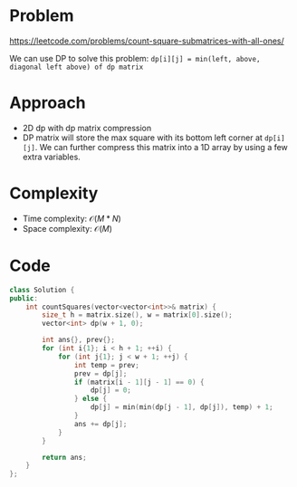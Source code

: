 # Problem
https://leetcode.com/problems/count-square-submatrices-with-all-ones/

We can use DP to solve this problem: `dp[i][j] = min(left, above, diagonal left above) of dp matrix`

# Approach
- 2D dp with dp matrix compression
- DP matrix will store the max square with its bottom left corner at `dp[i][j]`. We can further compress this matrix into a 1D array by using a few extra variables.

# Complexity
- Time complexity: $\mathcal{O}(M * N)$
- Space complexity: $\mathcal{O}(M)$

# Code
```cpp []
class Solution {
public:
    int countSquares(vector<vector<int>>& matrix) {
        size_t h = matrix.size(), w = matrix[0].size();
        vector<int> dp(w + 1, 0);

        int ans{}, prev{};
        for (int i{1}; i < h + 1; ++i) {
            for (int j{1}; j < w + 1; ++j) {
                int temp = prev;
                prev = dp[j];
                if (matrix[i - 1][j - 1] == 0) {
                    dp[j] = 0;
                } else {
                    dp[j] = min(min(dp[j - 1], dp[j]), temp) + 1;
                }
                ans += dp[j];
            }
        }

        return ans;
    }
};
```